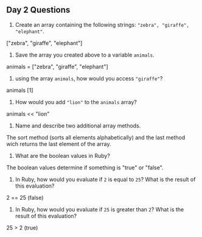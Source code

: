 ## Day 2 Questions

1. Create an array containing the following strings: `"zebra", "giraffe", "elephant"`.

["zebra", "giraffe", "elephant"]

1. Save the array you created above to a variable `animals`.

animals = ["zebra", "giraffe", "elephant"]

1. using the array `animals`, how would you access `"giraffe"`?

animals [1]

1. How would you add `"lion"` to the `animals` array?

animals << "lion"

1. Name and describe two additional array methods.

The sort method (sorts all elements alphabetically) and the last method wich returns the last element of the array.

1. What are the boolean values in Ruby?

The boolean values determine if something is "true" or "false".

1. In Ruby, how would you evaluate if `2` is equal to `25`? What is the result of this evaluation?

2 == 25 (false)

1. In Ruby, how would you evaluate if `25` is greater than `2`? What is the result of this evaluation?

25 > 2 (true)
